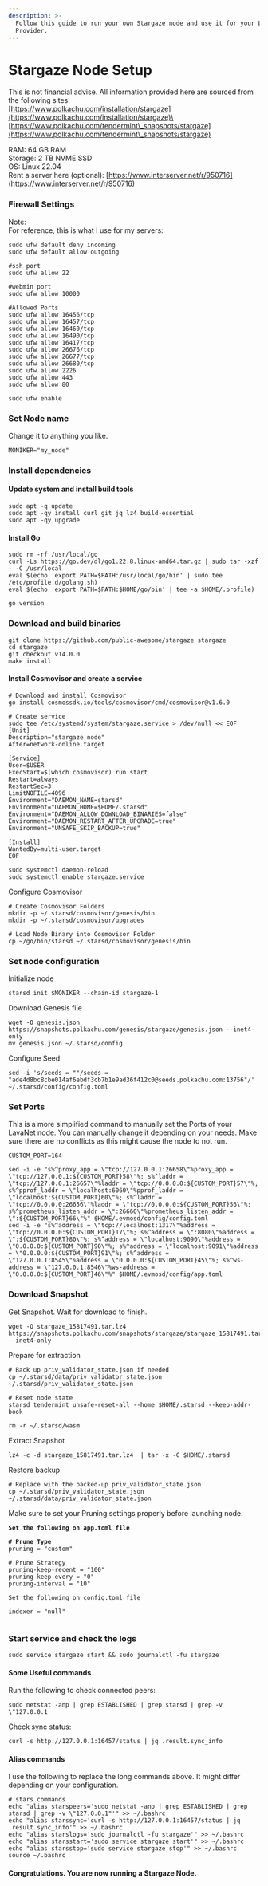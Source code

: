 ```yaml
---
description: >-
  Follow this guide to run your own Stargaze node and use it for your Lava
  Provider.
---
```


# Stargaze Node Setup

This is not financial advise. All information provided here are sourced from the following sites:\
[https://www.polkachu.com/installation/stargaze](https://www.polkachu.com/installation/stargaze)\
[https://www.polkachu.com/tendermint\_snapshots/stargaze](https://www.polkachu.com/tendermint\_snapshots/stargaze)

RAM: 64 GB RAM\
Storage: 2 TB NVME SSD\
OS: Linux 22.04\
Rent a server here (optional): [https://www.interserver.net/r/950716](https://www.interserver.net/r/950716)

### Firewall Settings

Note:\
For reference, this is what I use for my servers:

```
sudo ufw default deny incoming
sudo ufw default allow outgoing

#ssh port
sudo ufw allow 22

#webmin port
sudo ufw allow 10000

#Allowed Ports
sudo ufw allow 16456/tcp
sudo ufw allow 16457/tcp
sudo ufw allow 16460/tcp
sudo ufw allow 16490/tcp
sudo ufw allow 16417/tcp
sudo ufw allow 26676/tcp
sudo ufw allow 26677/tcp
sudo ufw allow 26680/tcp
sudo ufw allow 2226
sudo ufw allow 443
sudo ufw allow 80

sudo ufw enable
```

### Set Node name

Change it to anything you like.

```
MONIKER="my_node"
```

### Install dependencies <a href="#install-dependencies" id="install-dependencies"></a>

#### **Update system and install build tools**

```
sudo apt -q update
sudo apt -qy install curl git jq lz4 build-essential
sudo apt -qy upgrade
```

#### **Install Go**

```
sudo rm -rf /usr/local/go
curl -Ls https://go.dev/dl/go1.22.8.linux-amd64.tar.gz | sudo tar -xzf - -C /usr/local
eval $(echo 'export PATH=$PATH:/usr/local/go/bin' | sudo tee /etc/profile.d/golang.sh)
eval $(echo 'export PATH=$PATH:$HOME/go/bin' | tee -a $HOME/.profile)

go version
```

### Download and build binaries <a href="#download-and-build-binaries" id="download-and-build-binaries"></a>

```
git clone https://github.com/public-awesome/stargaze stargaze
cd stargaze
git checkout v14.0.0
make install
```

#### Install Cosmovisor and create a service <a href="#install-cosmovisor-and-create-a-service" id="install-cosmovisor-and-create-a-service"></a>

```
# Download and install Cosmovisor
go install cosmossdk.io/tools/cosmovisor/cmd/cosmovisor@v1.6.0

# Create service
sudo tee /etc/systemd/system/stargaze.service > /dev/null << EOF
[Unit]
Description="stargaze node"
After=network-online.target

[Service]
User=$USER
ExecStart=$(which cosmovisor) run start
Restart=always
RestartSec=3
LimitNOFILE=4096
Environment="DAEMON_NAME=starsd"
Environment="DAEMON_HOME=$HOME/.starsd"
Environment="DAEMON_ALLOW_DOWNLOAD_BINARIES=false"
Environment="DAEMON_RESTART_AFTER_UPGRADE=true"
Environment="UNSAFE_SKIP_BACKUP=true"

[Install]
WantedBy=multi-user.target
EOF

sudo systemctl daemon-reload
sudo systemctl enable stargaze.service
```

Configure Cosmovisor

```
# Create Cosmovisor Folders
mkdir -p ~/.starsd/cosmovisor/genesis/bin
mkdir -p ~/.starsd/cosmovisor/upgrades

# Load Node Binary into Cosmovisor Folder
cp ~/go/bin/starsd ~/.starsd/cosmovisor/genesis/bin
```

### Set node configuration <a href="#set-node-configuration" id="set-node-configuration"></a>

Initialize node

```
starsd init $MONIKER --chain-id stargaze-1
```

Download Genesis file

```
wget -O genesis.json https://snapshots.polkachu.com/genesis/stargaze/genesis.json --inet4-only
mv genesis.json ~/.starsd/config
```

Configure Seed

```
sed -i 's/seeds = ""/seeds = "ade4d8bc8cbe014af6ebdf3cb7b1e9ad36f412c0@seeds.polkachu.com:13756"/' ~/.starsd/config/config.toml
```

### Set Ports <a href="#download-latest-chain-snapshot" id="download-latest-chain-snapshot"></a>

This is a more simplified command to manually set the Ports of your LavaNet node. You can manually change it depending on your needs. Make sure there are no conflicts as this might cause the node to not run.

```
CUSTOM_PORT=164

sed -i -e "s%^proxy_app = \"tcp://127.0.0.1:26658\"%proxy_app = \"tcp://127.0.0.1:${CUSTOM_PORT}58\"%; s%^laddr = \"tcp://127.0.0.1:26657\"%laddr = \"tcp://0.0.0.0:${CUSTOM_PORT}57\"%; s%^pprof_laddr = \"localhost:6060\"%pprof_laddr = \"localhost:${CUSTOM_PORT}60\"%; s%^laddr = \"tcp://0.0.0.0:26656\"%laddr = \"tcp://0.0.0.0:${CUSTOM_PORT}56\"%; s%^prometheus_listen_addr = \":26660\"%prometheus_listen_addr = \":${CUSTOM_PORT}66\"%" $HOME/.evmosd/config/config.toml
sed -i -e "s%^address = \"tcp://localhost:1317\"%address = \"tcp://0.0.0.0:${CUSTOM_PORT}17\"%; s%^address = \":8080\"%address = \":${CUSTOM_PORT}80\"%; s%^address = \"localhost:9090\"%address = \"0.0.0.0:${CUSTOM_PORT}90\"%; s%^address = \"localhost:9091\"%address = \"0.0.0.0:${CUSTOM_PORT}91\"%; s%^address = \"127.0.0.1:8545\"%address = \"0.0.0.0:${CUSTOM_PORT}45\"%; s%^ws-address = \"127.0.0.1:8546\"%ws-address = \"0.0.0.0:${CUSTOM_PORT}46\"%" $HOME/.evmosd/config/app.toml
```

### Download Snapshot

Get Snapshot. Wait for download to finish.

```
wget -O stargaze_15817491.tar.lz4 https://snapshots.polkachu.com/snapshots/stargaze/stargaze_15817491.tar.lz4 --inet4-only
```

Prepare for extraction

```
# Back up priv_validator_state.json if needed
cp ~/.starsd/data/priv_validator_state.json  ~/.starsd/priv_validator_state.json

# Reset node state
starsd tendermint unsafe-reset-all --home $HOME/.starsd --keep-addr-book

rm -r ~/.starsd/wasm
```

Extract Snapshot

```
lz4 -c -d stargaze_15817491.tar.lz4  | tar -x -C $HOME/.starsd
```

Restore backup

```
# Replace with the backed-up priv_validator_state.json
cp ~/.starsd/priv_validator_state.json  ~/.starsd/data/priv_validator_state.json
```

Make sure to set your Pruning settings properly before launching node.

<pre><code><strong>Set the following on app.toml file
</strong>
<strong># Prune Type
</strong>pruning = "custom"

# Prune Strategy
pruning-keep-recent = "100"
pruning-keep-every = "0"
pruning-interval = "10"

Set the following on config.toml file

indexer = "null"

</code></pre>

### Start service and check the logs <a href="#start-service-and-check-the-logs" id="start-service-and-check-the-logs"></a>

```
sudo service stargaze start && sudo journalctl -fu stargaze
```

#### Some Useful commands

Run the following to check connected peers:

```
sudo netstat -anp | grep ESTABLISHED | grep starsd | grep -v \"127.0.0.1
```

Check sync status:

```
curl -s http://127.0.0.1:16457/status | jq .result.sync_info
```

#### Alias commands

I use the following to replace the long commands above. It might differ depending on your configuration.

```
# stars commands
echo "alias starspeers='sudo netstat -anp | grep ESTABLISHED | grep starsd | grep -v \"127.0.0.1"'" >> ~/.bashrc
echo "alias starssync='curl -s http://127.0.0.1:16457/status | jq .result.sync_info'" >> ~/.bashrc
echo "alias starslogs='sudo journalctl -fu stargaze'" >> ~/.bashrc
echo "alias starsstart='sudo service stargaze start'" >> ~/.bashrc
echo "alias starsstop='sudo service stargaze stop'" >> ~/.bashrc
source ~/.bashrc
```

#### Congratulations. You are now running a Stargaze Node.
